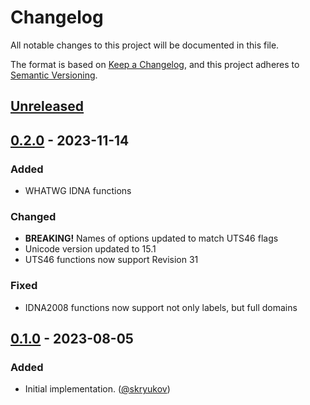 # Changelog

All notable changes to this project will be documented in this file.

The format is based on [Keep a Changelog],
and this project adheres to [Semantic Versioning].

## [Unreleased]

## [0.2.0] - 2023-11-14

### Added

- WHATWG IDNA functions

### Changed

- **BREAKING!** Names of options updated to match UTS46 flags
- Unicode version updated to 15.1
- UTS46 functions now support Revision 31

### Fixed

- IDNA2008 functions now support not only labels, but full domains 

## [0.1.0] - 2023-08-05

### Added

- Initial implementation. ([@skryukov])

[@skryukov]: https://github.com/skryukov

[Unreleased]: https://github.com/skryukov/uri-idna/compare/v0.2.0...HEAD
[0.2.0]: https://github.com/skryukov/uri-idna/compare/v0.1.0...v0.2.0
[0.1.0]: https://github.com/skryukov/uri-idna/commits/v0.1.0

[Keep a Changelog]: https://keepachangelog.com/en/1.0.0/
[Semantic Versioning]: https://semver.org/spec/v2.0.0.html
